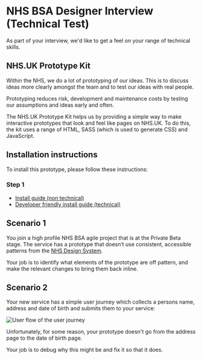 # NHS BSA Designer Interview (Technical Test)

As part of your interview, we'd like to get a feel on your range of technical skills.

## NHS.UK Prototype Kit

Within the NHS, we do a lot of prototyping of our ideas. This is to discuss ideas more clearly amongst the team and to test our ideas with real people.

Prototyping reduces risk, development and maintenance costs by testing our assumptions and ideas early and often.

The NHS.UK Prototype Kit helps us by providing a simple way to make interactive prototypes that look and feel like pages on NHS.UK. To do this, the kit uses a range of HTML, SASS (which is used to generate CSS) and JavaScript.

## Installation instructions

To install this prototype, please follow these instructions:

### Step 1

- <a href="http://nhsbsa-prototype-test.herokuapp.com/docs/install/simple">Install guide (non technical)</a>
- <a href="http://nhsbsa-prototype-test.herokuapp.com/docs/install/advanced">Developer friendly install guide (technical)</a>

## Scenario 1

You join a high profile NHS BSA agile project that is at the Private Beta stage. The service has a prototype that doesn’t use consistent, accessible patterns from the <a href="https://service-manual.nhs.uk/design-system">NHS Design System</a>. 

Your job is to identify what elements of the prototype are off pattern, and make the relevant changes to bring them back inline.

## Scenario 2

Your new service has a simple user journey which collects a persons name, address and date of birth and submits them to your service:

![User flow of the user journey](https://user-images.githubusercontent.com/45825845/167927459-f499594e-74e3-4965-828d-639d4014e25f.png)

Unfortunately, for some reason, your prototype doesn't go from the address page to the date of birth page.

Your job is to debug why this might be and fix it so that it does.